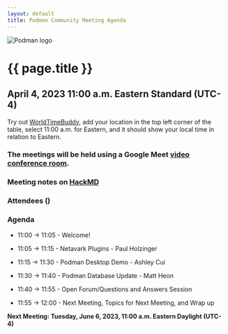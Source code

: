 ```yaml
---
layout: default
title: Podman Community Meeting Agenda
---
```


![Podman logo](../../../images/podman.svg)

# {{ page.title }}
## April 4, 2023 11:00 a.m. Eastern Standard (UTC-4)

Try out [WorldTimeBuddy](https://www.worldtimebuddy.com/?pl=1&lid=5,0&h=5&date=4/4/2023%7C3&hf=1), add your location in the top left corner of the table,
select 11:00 a.m. for Eastern, and it should show your local time in relation to Eastern.

### The meetings will be held using a Google Meet [video conference room](meet.google.com/ieq-pxhy-jbh).

### Meeting notes on [HackMD](https://hackmd.io/fc1zraYdS0-klJ2KJcfC7w)

### Attendees ()

### Agenda

* 11:00 -> 11:05 - Welcome! 

* 11:05 -> 11:15 - Netavark Plugins - Paul Holzinger

* 11:15 -> 11:30 - Podman Desktop Demo - Ashley Cui

* 11:30 -> 11:40 - Podman Database Update - Matt Heon

* 11:40 -> 11:55 - Open Forum/Questions and Answers Session

* 11:55 -> 12:00 - Next Meeting, Topics for Next Meeting, and Wrap up

**Next Meeting: Tuesday,  June 6, 2023, 11:00 a.m. Eastern Daylight (UTC-4)**

